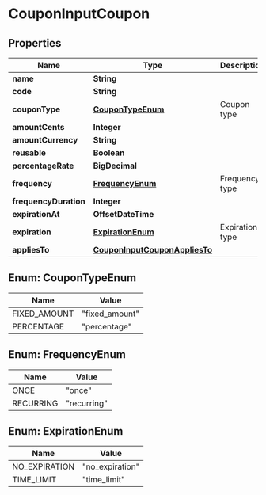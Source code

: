 

# CouponInputCoupon


## Properties

| Name | Type | Description | Notes |
|------------ | ------------- | ------------- | -------------|
|**name** | **String** |  |  [optional] |
|**code** | **String** |  |  [optional] |
|**couponType** | [**CouponTypeEnum**](#CouponTypeEnum) | Coupon type |  [optional] |
|**amountCents** | **Integer** |  |  [optional] |
|**amountCurrency** | **String** |  |  [optional] |
|**reusable** | **Boolean** |  |  [optional] |
|**percentageRate** | **BigDecimal** |  |  [optional] |
|**frequency** | [**FrequencyEnum**](#FrequencyEnum) | Frequency type |  [optional] |
|**frequencyDuration** | **Integer** |  |  [optional] |
|**expirationAt** | **OffsetDateTime** |  |  [optional] |
|**expiration** | [**ExpirationEnum**](#ExpirationEnum) | Expiration type |  [optional] |
|**appliesTo** | [**CouponInputCouponAppliesTo**](CouponInputCouponAppliesTo.md) |  |  [optional] |



## Enum: CouponTypeEnum

| Name | Value |
|---- | -----|
| FIXED_AMOUNT | &quot;fixed_amount&quot; |
| PERCENTAGE | &quot;percentage&quot; |



## Enum: FrequencyEnum

| Name | Value |
|---- | -----|
| ONCE | &quot;once&quot; |
| RECURRING | &quot;recurring&quot; |



## Enum: ExpirationEnum

| Name | Value |
|---- | -----|
| NO_EXPIRATION | &quot;no_expiration&quot; |
| TIME_LIMIT | &quot;time_limit&quot; |



